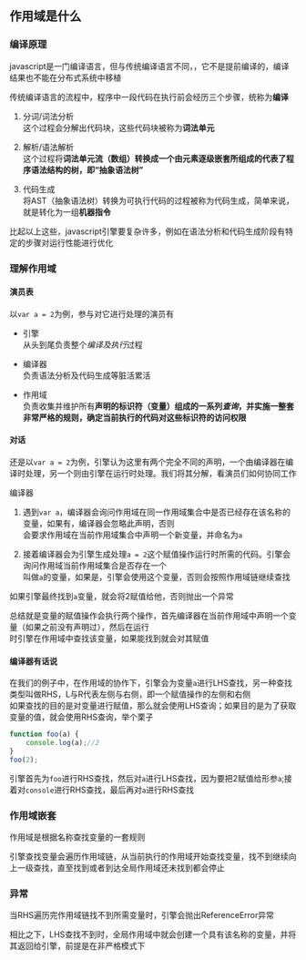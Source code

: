 ## 作用域是什么

### 编译原理

javascript是一门编译语言，但与传统编译语言不同，，它不是提前编译的，编译结果也不能在分布式系统中移植

传统编译语言的流程中，程序中一段代码在执行前会经历三个步骤，统称为**编译**

1. 分词/词法分析   
这个过程会分解出代码块，这些代码块被称为**词法单元**

2. 解析/语法解析   
这个过程将**词法单元流（数组）**转换成一个由元素逐级嵌套所组成的代表了程序语法结构的树，即**“抽象语法树”**

3. 代码生成   
将AST（抽象语法树）转换为可执行代码的过程被称为代码生成，简单来说，就是转化为一组**机器指令**

比起以上这些，javascript引擎要复杂许多，例如在语法分析和代码生成阶段有特定的步骤对运行性能进行优化

### 理解作用域

#### 演员表

以`var a = 2`为例，参与对它进行处理的演员有

* 引擎   
从头到尾负责整个*编译及执行*过程

* 编译器   
负责语法分析及代码生成等脏活累活

* 作用域   
负责收集并维护所有**声明的标识符（变量）**组成的一系列*查询*，并实施一整套非常严格的规则，确定当前执行的代码对这些标识符的**访问权限**

#### 对话

还是以`var a = 2`为例，引擎认为这里有两个完全不同的声明，一个由编译器在编译时处理，另一个则由引擎在运行时处理。我们将其分解，看演员们如何协同工作

编译器

1. 遇到`var a`，编译器会询问作用域在同一作用域集合中是否已经存在该名称的变量，如果有，编译器会忽略此声明，否则   
会要求作用域在当前作用域集合中声明一个新变量，并命名为`a`

2. 接着编译器会为引擎生成处理`a = 2`这个赋值操作运行时所需的代码。引擎会询问作用域当前作用域集合是否存在一个   
叫做`a`的变量，如果是，引擎会使用这个变量，否则会按照作用域链继续查找

如果引擎最终找到`a`变量，就会将2赋值给他，否则抛出一个异常   

总结就是变量的赋值操作会执行两个操作，首先编译器在当前作用域中声明一个变量（如果之前没有声明过），然后在运行   
时引擎在作用域中查找该变量，如果能找到就会对其赋值

#### 编译器有话说

在我们的例子中，在作用域的协作下，引擎会为变量`a`进行LHS查找，另一种查找类型叫做RHS，L与R代表左侧与右侧，即一个赋值操作的左侧和右侧   
如果查找的目的是对变量进行赋值，那么就会使用LHS查询；如果目的是为了获取变量的值，就会使用RHS查询，举个栗子

```javascript
function foo(a) {
    console.log(a);//2
}
foo(2);
```

引擎首先为`foo`进行RHS查找，然后对`a`进行LHS查找，因为要把2赋值给形参`a`;接着对`console`进行RHS查找，最后再对`a`进行RHS查找

### 作用域嵌套

作用域是根据名称查找变量的一套规则

引擎查找变量会遍历作用域链，从当前执行的作用域开始查找变量，找不到继续向上一级查找，直至找到或者到达全局作用域还未找到都会停止

### 异常

当RHS遍历完作用域链找不到所需变量时，引擎会抛出ReferenceError异常

相比之下，LHS查找不到时，全局作用域中就会创建一个具有该名称的变量，并将其返回给引擎，前提是在非严格模式下
